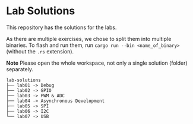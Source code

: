 # Lab Solutions
This repository has the solutions for the labs.

As there are multiple exercises, we chose to split them into multiple binaries. To flash and run them, run `cargo run --bin <name_of_binary>` (without the `.rs` extension).

**Note** Please open the whole workspace, not only a single solution (folder) separately.

```shell
lab-solutions
├── lab01 -> Debug
├── lab02 -> GPIO
├── lab03 -> PWM & ADC
├── lab04 -> Asynchronous Development
├── lab05 -> SPI
├── lab06 -> I2C
└── lab07 -> USB
```

